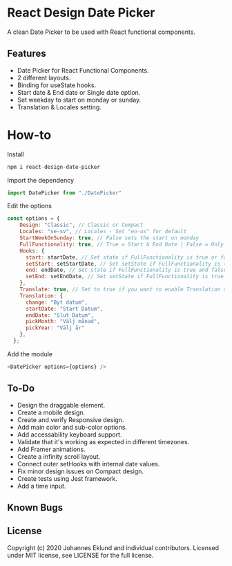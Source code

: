 # React Design Date Picker

A clean Date Picker to be used with React functional components.
 
## Features

- Date Picker for React Functional Components.
- 2 different layouts.
- Binding for useState hooks.
- Start date & End date or Single date option.
- Set weekday to start on monday or sunday.
- Translation & Locales setting.

# How-to

Install

```javascript 
npm i react-design-date-picker
```

Import the dependency

```javascript 
import DatePicker from "./DatePicker"
```

Edit the options

```javascript
const options = {
    Design: "Classic", // Classic or Compact
    Locales: "se-sv", // Locales - Set "en-us" for default
    StartWeekOnSunday: true, // False sets the start on monday
    FullFunctionality: true, // True = Start & End Date | False = Only one date
    Hooks: {
      start: startDate, // Set state if FullFunctionality is true or false
      setStart: setStartDate, // Set setState if FullFunctionality is true or false
      end: endDate, // Set state if FullFunctionality is true and false if FullFunctionality is false
      setEnd: setEndDate, // Set setState if FullFunctionality is true and false if FullFunctionality is false
    },
    Translate: true, // Set to true if you want to enable Translation object below. If false then it's english as default.
    Translation: {
      change: "Byt datum",
      startDate: "Start Datum",
      endDate: "Slut Datum",
      pickMonth: "Välj månad",
      pickYear: "Välj år"
    },
  }; 

```

Add the module

```javascript
<DatePicker options={options} />
```
  

## To-Do

- Design the draggable element.
- Create a mobile design.
- Create and verify Responsive design.
- Add main color and sub-color options.
- Add accessability keyboard support.
- Validate that it's working as expected in different timezones.
- Add Framer animations.
- Create a infinity scroll layout.
- Connect outer setHooks with internal date values.
- Fix minor design issues on Compact design.
- Create tests using Jest framework.
- Add a time input.

## Known Bugs


## License

Copyright (c) 2020 Johannes Eklund and individual contributors. Licensed under MIT license, see LICENSE for the full license.
